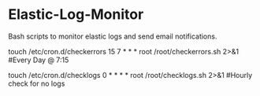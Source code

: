 # Elastic-Log-Monitor
Bash scripts to monitor elastic logs and send email notifications.

touch /etc/cron.d/checkerrors
15 7 * * * root /root/checkerrors.sh 2>&1
#Every Day @ 7:15

touch /etc/cron.d/checklogs
0 * * * * root /root/checklogs.sh 2>&1
#Hourly check for no logs
